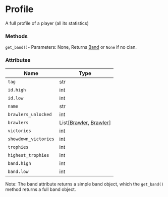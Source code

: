 # Profile
A full profile of a player (all its statistics)

### Methods
`get_band()`- Parameters: None, Returns [Band](https://github.com/SharpBit/abrawlpy/blob/master/docs/band.md) or `None` if no clan.

### Attributes

| Name | Type |
|------|------|
| `tag` | str |
| `id.high` | int |
| `id.low` | int |
| `name` | str |
| `brawlers_unlocked` | int |
| `brawlers` | List\[[Brawler](https://github.com/SharpBit/abrawlpy/blob/master/docs/brawler.md), [Brawler](https://github.com/SharpBit/abrawlpy/blob/master/docs/brawler.md)\] |
| `victories` | int |
| `showdown_victories` | int |
| `trophies` | int |
| `highest_trophies` | int |
| `band.high` | int |
| `band.low` | int |

Note: The band attribute returns a simple band object, which the `get_band()` method returns a full band object.

